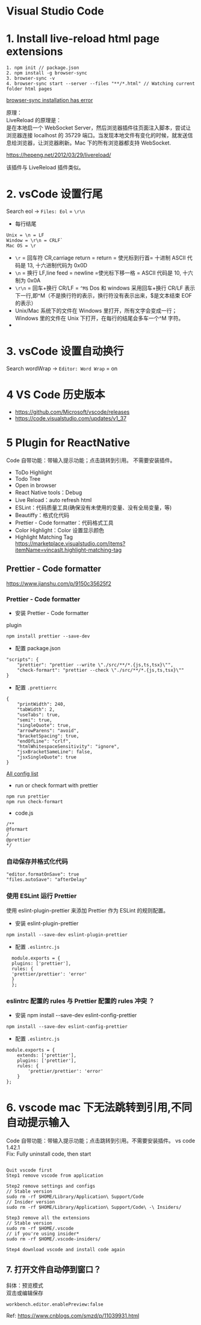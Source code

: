 # Visual Studio Code

# 1. Install live-reload html page extensions

```
1. npm init // package.json
2. npm install -g browser-sync
3. browser-sync -v
4. browser-sync start --server --files "**/*.html" // Watching current folder html pages
```

[browser-sync installation has error](/doc/tools/npm/npm_FAQ.md)

原理：  
LiveReload 的原理是：  
是在本地启一个 WebSocket Server，然后浏览器插件往页面注入脚本，尝试让浏览器连接 localhost 的 35729 端口。当发现本地文件有变化的时候，就发送信息给浏览器，让浏览器刷新。Mac 下的所有浏览器都支持 WebSocket.

https://hepeng.net/2012/03/29/livereload/

该插件与 LiveReload 插件类似。

# 2. vsCode 设置行尾

Search eol -> `Files: Eol` = `\r\n`

- 每行结尾

```
Unix = \n = LF
Window = \r\n = CRLF`
Mac OS = \r
```

- `\r` = 回车符 CR,carriage return = return = 使光标到行首= 十进制 ASCII 代码是 13, 十六进制代码为 0x0D
- `\n` = 换行 LF,line feed = newline =使光标下移一格 = ASCII 代码是 10, 十六制为 0x0A
- `\r\n` = 回车+换行 CR/LF = `^M$`
  Dos 和 windows 采用回车+换行 CR/LF 表示下一行,即^M$（$不是换行符的表示，换行符没有表示出来，\$是文本结束 EOF 的表示）
- Unix/Mac 系统下的文件在 Windows 里打开，所有文字会变成一行；Windows 里的文件在 Unix 下打开，在每行的结尾会多车一个^M 字符。
-

# 3. vsCode 设置自动换行

Search wordWrap -> `Editor: Word Wrap` = on

# 4 VS Code 历史版本

- https://github.com/Microsoft/vscode/releases
- https://code.visualstudio.com/updates/v1_37

# 5 Plugin for ReactNative

Code 自带功能：带输入提示功能；点击跳转到引用。 不需要安装插件。

- ToDo Highlight
- Todo Tree
- Open in browser
- React Native tools：Debug
- Live Reload：auto refresh html
- ESLint：代码质量工具(确保没有未使用的变量、没有全局变量，等)
- Beautiffy：格式化代码
- Prettier - Code formatter：代码格式工具
- Color Highlight：Color 设置显示颜色
- Highlight Matching Tag  
  https://marketplace.visualstudio.com/items?itemName=vincaslt.highlight-matching-tag

## Prettier - Code formatter

https://www.jianshu.com/p/9150c35625f2

### Prettier - Code formatter

- 安装 Prettier - Code formatter

plugin

```
npm install prettier --save-dev

```

- 配置 package.json

```
"scripts": {
    "prettier": "prettier --write \"./src/**/*.{js,ts,tsx}\"",
    "check-formart": "prettier --check \"./src/**/*.{js,ts,tsx}\""
}

```

- 配置 `.prettierrc`

```
{
    "printWidth": 240,
    "tabWidth": 2,
    "useTabs": true,
    "semi": true,
    "singleQuote": true,
    "arrowParens": "avoid",
    "bracketSpacing": true,
    "endOfLine": "crlf",
    "htmlWhitespaceSensitivity": "ignore",
    "jsxBracketSameLine": false,
    "jsxSingleQuote": true
}
```

[All config list ](https://yingvickycao.github.io/doc/tools/prettierrc.txt)

- run or check formart with prettier

```
npm run prettier
npm run check-formart
```

- code.js

```
/**
@formart
/
@prettier
*/
```

### 自动保存并格式化代码

```
"editor.formatOnSave": true
"files.autoSave": "afterDelay"
```

### 使用 ESLint 运行 Prettier

使用 eslint-plugin-prettier 来添加 Prettier 作为 ESLint 的规则配置。

- 安装 eslint-plugin-prettier

```
npm install --save-dev eslint-plugin-prettier
```

- 配置 `.eslintrc.js`

```
  module.exports = {
  plugins: ['prettier'],
  rules: {
  'prettier/prettier': 'error'
  }
  };

```

### eslintrc 配置的 rules 与 Prettier 配置的 rules 冲突 ？

- 安装 npm install --save-dev eslint-config-prettier

```
npm install --save-dev eslint-config-prettier
```

- 配置 `.eslintrc.js`

```
module.exports = {
	extends: ['prettier'],
	plugins: ['prettier'],
	rules: {
		'prettier/prettier': 'error'
	}
};
```

# 6. vscode mac 下无法跳转到引用,不同自动提示输入

Code 自带功能：带输入提示功能；点击跳转到引用。不需要安装插件。
vs code 1.42.1  
Fix:
Fully uninstall code, then start

```

Quit vscode first
Step1 remove vscode from application

Step2 remove settings and configs
// Stable version
sudo rm -rf $HOME/Library/Application\ Support/Code
// Insider version
sudo rm -rf $HOME/Library/Application\ Support/Code\ -\ Insiders/

Step3 remove all the extensions
// Stable version
sudo rm -rf $HOME/.vscode
// if you're using insider*
sudo rm -rf $HOME/.vscode-insiders/

Step4 download vscode and install code again

```

## 7. 打开文件自动停到窗口？

斜体：预览模式  
双击或编辑保存

```
workbench.editor.enablePreview:false
```

Ref: https://www.cnblogs.com/smzd/p/11039931.html
